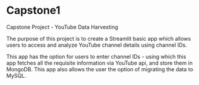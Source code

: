 # Capstone1
Capstone Project - YouTube Data Harvesting

The purpose of this project is to create a Streamlit basic app which allows users to access and analyze YouTube channel details using channel IDs.

This app has the option for users to enter channel IDs - using which this app fetches all the requisite information via YouTube api, and store them in MongoDB.
This app also allows the user the option of migrating the data to MySQL.
